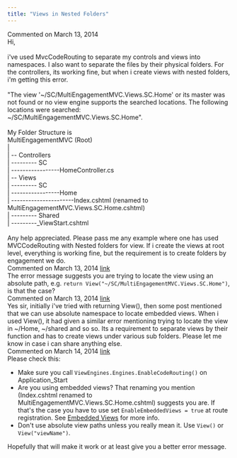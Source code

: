 ```yaml
---
title: "Views in Nested Folders"
---
```

<div id="post1222299" class="discussion-comment op">
   <div class="discussion-header">Commented on 
      <time datetime="2014-03-13T04:37:20.607-07:00" title="2014-03-13T04:37:20.607-07:00">March 13, 2014</time>
   </div>
   <div class="discussion-message">Hi,<br />
<br />
i've used MvcCodeRouting to separate my controls and views into namespaces. I also want to separate the files by their physical folders. For the controllers, its working fine, but when i create views with nested folders, i'm getting this error.<br />
<br />
&quot;The view '~/SC/MultiEngagementMVC.Views.SC.Home' or its master was not found or no view engine supports the searched locations. The following locations were searched:<br />
~/SC/MultiEngagementMVC.Views.SC.Home&quot;.<br />
<br />
My Folder Structure is<br />
MultiEngagementMVC (Root)<br />
|<br />
| -- Controllers<br />
| --------- SC<br />
| -----------------HomeController.cs<br />
| -- Views<br />
| --------- SC<br />
| -----------------Home<br />
| ----------------------Index.cshtml (renamed to MultiEngagementMVC.Views.SC.Home.cshtml)<br />
| --------- Shared<br />
| ---------_ViewStart.cshtml<br />
<br />
Any help appreciated. Please pass me any example where one has used MVCCodeRouting with Nested folders for view. If i create the views at root level, everything is working fine, but the requirement is to create folders by engagement we do.<br />
</div>
</div>
<div id="post1222347" class="discussion-comment">
   <div class="discussion-header">Commented on 
      <time datetime="2014-03-13T07:20:47.05-07:00" title="2014-03-13T07:20:47.05-07:00">March 13, 2014</time> <a href="#post1222347" class="post-link">link</a></div>
   <div class="discussion-message">The error message suggests you are trying to locate the view using an absolute path, e.g. <code>return View(&quot;~/SC/MultiEngagementMVC.Views.SC.Home&quot;)</code>, is that the case?<br />
</div>
</div>
<div id="post1222624" class="discussion-comment">
   <div class="discussion-header">Commented on 
      <time datetime="2014-03-13T22:58:15.093-07:00" title="2014-03-13T22:58:15.093-07:00">March 13, 2014</time> <a href="#post1222624" class="post-link">link</a></div>
   <div class="discussion-message">Yes sir, initially i've tried with returning View(), then some post mentioned that we can use absolute namespace to locate embedded views. When i used View(), it had given a similar error mentioning trying to locate the view in ~/Home, ~/shared and so so. Its a requirement to separate views by their function and has to create views under various sub folders. Please let me know in case i can share anything else.<br />
</div>
</div>
<div id="post1222787" class="discussion-comment">
   <div class="discussion-header">Commented on 
      <time datetime="2014-03-14T07:43:25.76-07:00" title="2014-03-14T07:43:25.76-07:00">March 14, 2014</time> <a href="#post1222787" class="post-link">link</a></div>
   <div class="discussion-message">Please check this:<br />
<ul>
<li>Make sure you call <code>ViewEngines.Engines.EnableCodeRouting()</code> on Application_Start</li>
<li>Are you using embedded views? That renaming you mention (Index.cshtml renamed to MultiEngagementMVC.Views.SC.Home.cshtml) suggests you are. If that's the case you have to use set <code>EnableEmbeddedViews = true</code> at route registration. See <a href="https://mvccoderouting.codeplex.com/wikipage?title=Embedded+Views" rel="nofollow">Embedded Views</a> for more info.</li>
<li>
Don't use absolute view paths unless you really mean it. Use <code>View()</code> or <code>View(&quot;viewName&quot;)</code>.<br />
</li>
</ul>
Hopefully that will make it work or at least give you a better error message.<br />
</div>
</div>